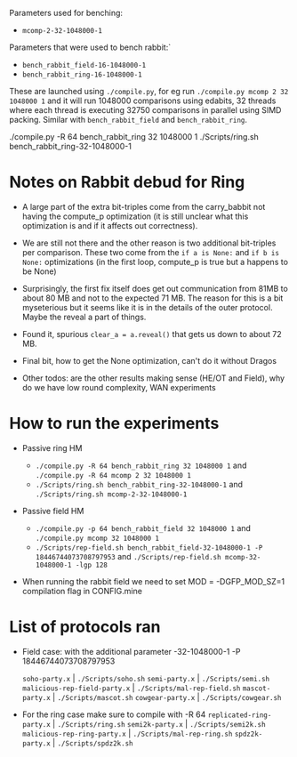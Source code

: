 Parameters used for benching:

* `mcomp-2-32-1048000-1`

Parameters that were used to bench rabbit:`
* `bench_rabbit_field-16-1048000-1`
* `bench_rabbit_ring-16-1048000-1`

These are launched using `./compile.py`, for eg run `./compile.py mcomp 2 32 1048000 1` and it will run
1048000 comparisons using edabits, 32 threads where each thread is executing 32750 comparisons in parallel using SIMD packing.
Similar with `bench_rabbit_field` and `bench_rabbit_ring`.


./compile.py -R 64 bench_rabbit_ring 32 1048000 1
./Scripts/ring.sh bench_rabbit_ring-32-1048000-1



# Notes on Rabbit debud for Ring

* A large part of the extra bit-triples come from the carry_babbit not having the compute_p optimization (it is still unclear what this optimization is and if it affects out correctness). 
* We are still not there and the other reason is two additional bit-triples per comparison. These two come from the `if a is None:` and `if b is None:` optimizations (in the first loop, compute_p is true but a happens to be None)   
* Surprisingly, the first fix itself does get out communication from 81MB to about 80 MB and not to the expected 71 MB. The reason for this is a bit myseterious but it seems like it is in the details of the outer protocol. Maybe the reveal a part of things.
* Found it, spurious `clear_a = a.reveal()` that gets us down to about 72 MB.
* Final bit, how to get the None optimization, can't do it without Dragos

* Other todos: are the other results making sense (HE/OT and Field), why do we have low round complexity, WAN experiments


# How to run the experiments

* Passive ring HM
  * `./compile.py -R 64 bench_rabbit_ring 32 1048000 1` and `./compile.py -R 64 mcomp 2 32 1048000 1`
  * `./Scripts/ring.sh bench_rabbit_ring-32-1048000-1` and `./Scripts/ring.sh mcomp-2-32-1048000-1`
* Passive field HM
  * `./compile.py -p 64 bench_rabbit_field 32 1048000 1` and `./compile.py mcomp 32 1048000 1`
  * `./Scripts/rep-field.sh bench_rabbit_field-32-1048000-1 -P 18446744073708797953` and `./Scripts/rep-field.sh mcomp-32-1048000-1 -lgp 128`

* When running the rabbit field we need to set MOD = -DGFP_MOD_SZ=1 compilation flag in CONFIG.mine

# List of protocols ran

* Field case: with the additional parameter -32-1048000-1 -P 18446744073708797953

  `soho-party.x` | `./Scripts/soho.sh`
  `semi-party.x` | `./Scripts/semi.sh`
  `malicious-rep-field-party.x` | `./Scripts/mal-rep-field.sh`
  `mascot-party.x` | `./Scripts/mascot.sh`
  `cowgear-party.x` | `./Scripts/cowgear.sh`

* For the ring case make sure to compile with -R 64
  `replicated-ring-party.x` | `./Scripts/ring.sh`
  `semi2k-party.x` | `./Scripts/semi2k.sh`
  `malicious-rep-ring-party.x` | `./Scripts/mal-rep-ring.sh`
  `spdz2k-party.x` | `./Scripts/spdz2k.sh`
